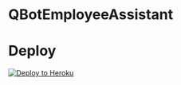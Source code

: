 # QBotEmployeeAssistant

# Deploy
[![Deploy to Heroku](https://www.herokucdn.com/deploy/button.svg)](https://heroku.com/deploy)